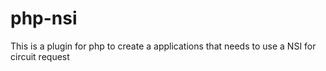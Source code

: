 # php-nsi
This is a plugin for php to create a applications that needs to use a NSI for circuit request
